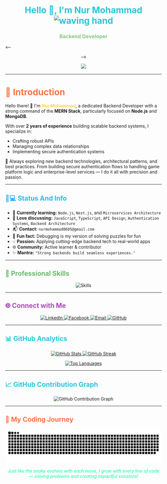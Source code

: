 <h1 align="center" style="color:#26C6DA;">
  Hello 👋, I'm <span style="color:#26C6DA;">Nur Mohammad</span>
  <img src="https://media.giphy.com/media/hvRJCLFzcasrR4ia7z/giphy.gif" alt="waving hand" width="30px">
</h1>
<h3 align="center" style="color:#81C784;">Backend Developer</h3>

<-- <p align="center"> -->
<!--   <img src="https://readme-typing-svg.herokuapp.com?font=Roboto&color=%23FFD54F&size=24&center=true&vCenter=true&width=500&height=45&lines=Backend+Developer+%7C+Node.js;Lifelong+Learner+%26+Problem+Solver" alt="Typing SVG" /> -->
<!-- </p> -->

<p align="center">
  <img src="https://i.ibb.co/KX5mqgX/Navy-Blue-Geometric-Technology-Linked-In-Banner-1.png" height="230px">
</p>

---

### <h1 style="color:#FF7043;">🌟 Introduction</h1>

Hello there! 👋 I'm **<span style="color:#FFD54F;">Nur Mohammad</span>**, a dedicated Backend Developer with a strong command of the **MERN Stack**, particularly focused on **Node.js** and **MongoDB**.  

With over **2 years of experience** building scalable backend systems, I specialize in:
- Crafting robust APIs  
- Managing complex data relationships  
- Implementing secure authentication systems  

🚀 Always exploring new backend technologies, architectural patterns, and best practices. From building secure authentication flows to handling game platform logic and enterprise-level services — I do it all with precision and passion.  

---

### <h2 style="color:#29B6F6;">🧑💻 Status And Info</h2>

- 🌱 **Currently learning:** `Node.js`, `Nest.js`, and `Microservices Architecture`  
- 💬 **Love discussing:** `JavaScript`, `TypeScript`, `API Design`, `Authentication Systems`, `Backend Architecture`  
- 📬 **Contact:** `nurmohammad0605@gmail.com`  
- 🎯 **Fun fact:** Debugging is my version of solving puzzles for fun  
- 💡 **Passion:** Applying cutting-edge backend tech to real-world apps  
- 🌐 **Community:** Active learner & contributor  
- ✨ **Mantra:** `"Strong backends build seamless experiences."`

---

### <h2 style="color:#66BB6A;">🚀 Professional Skills</h2>
<p align="center">
  <img src="https://skillicons.dev/icons?i=js,react,express,redis,nginx,firebase,nodejs,nestjs,mongodb,git,linux,figma" alt="Skills" />
</p>

---

### <h2 style="color:#AB47BC;">🌐 Connect with Me</h2>
<p align="center">
  <a href="https://bd.linkedin.com/in/nurmohammad56" target="_blank">
    <img src="https://img.shields.io/badge/LinkedIn-0077B5.svg?&style=for-the-badge&logo=linkedin&logoColor=white" alt="LinkedIn"/>
  </a>
  <a href="#" target="_blank">
    <img src="https://img.shields.io/badge/Facebook-1877F2.svg?&style=for-the-badge&logo=facebook&logoColor=white" alt="Facebook"/>
  </a>
  <a href="mailto:nurmohammad0605@gmail.com">
    <img src="https://img.shields.io/badge/Email-D14836?style=for-the-badge&logo=gmail&logoColor=white" alt="Email"/>
  </a>
  <a href="https://github.com/NurMohammad56" target="_blank">
    <img src="https://img.shields.io/badge/GitHub-181717.svg?&style=for-the-badge&logo=github&logoColor=white" alt="GitHub"/>
  </a>
</p>

---

### <h2 style="color:#26C6DA;">📊 GitHub Analytics</h2>
<div align="center">
  <a href="https://github.com/NurMohammad56">
    <img align="center" src="https://github-readme-stats.vercel.app/api?username=NurMohammad56&show_icons=true&theme=highcontrast&hide_border=true&count_private=true&bg_color=0D1117&title_color=00FF9C&icon_color=FF00FF" width="400" alt="GitHub Stats"/>
  </a>
  <a href="https://github.com/NurMohammad56">
    <img align="center" src="https://github-readme-streak-stats.herokuapp.com/?user=NurMohammad56&theme=highcontrast&hide_border=true&background=0D1117&stroke=FF6D00&ring=00FF9C&fire=FF00FF&currStreakNum=00FF9C" width="400" alt="GitHub Streak"/>
  </a>
</div>

<p align="center">
  <a href="https://github.com/NurMohammad56">
    <img src="https://github-readme-stats.vercel.app/api/top-langs/?username=NurMohammad56&langs_count=8&layout=compact&theme=highcontrast&hide_border=true&bg_color=0D1117&title_color=00FF9C&text_color=FFEA00&border_color=FF6D00" width="400" alt="Top Languages"/>
  </a>
</p>

---

### <h2 style="color:#26C6DA;">📈 GitHub Contribution Graph</h2>
<p align="center">
  <img src="https://github-readme-activity-graph.vercel.app/graph?username=NurMohammad56&theme=highcontrast&bg_color=0D1117&hide_border=true&area=true&color=00FF9C&line=FF00FF" alt="GitHub Contribution Graph"/>
</p>

---

### <h2 style="color:#FF7043;">🐍 My Coding Journey</h2>
<p align="center">
  <img src="https://raw.githubusercontent.com/Platane/snk/output/github-contribution-grid-snake.svg?color=FF6D00&stroke=FFEA00" alt="Contribution Snake Animation" />
</p>

<p align="center">
  <em style="color:#00FF9C;">
    Just like the snake evolves with each move, I grow with every line of code — solving problems and creating impactful solutions!
  </em>
</p>
